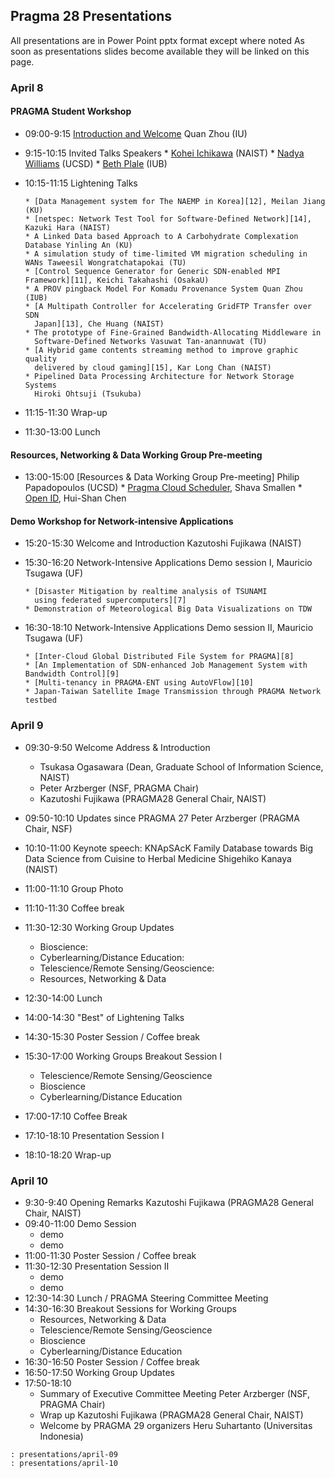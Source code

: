 ## Pragma 28 Presentations

All presentations are in Power Point pptx format except where noted
As soon as presentations slides become available they will be linked on this page.

### April 8

#### PRAGMA Student Workshop

* 09:00-9:15 [Introduction and Welcome][1] Quan Zhou (IU)
* 9:15-10:15 Invited Talks Speakers
	  * [Kohei Ichikawa][2] (NAIST)
	  * [Nadya Williams][3] (UCSD) 
	  * [Beth Plale][4] (IUB)

* 10:15-11:15	Lightening Talks

	  * [Data Management system for The NAEMP in Korea][12], Meilan Jiang (KU)
	  * [netspec: Network Test Tool for Software-Defined Network][14], Kazuki Hara (NAIST)
	  * A Linked Data based Approach to A Carbohydrate Complexation Database Yinling An (KU)
	  * A simulation study of time-limited VM migration scheduling in WANs Taweesil Wongratchatapokai (TU)
	  * [Control Sequence Generator for Generic SDN-enabled MPI Framework][11], Keichi Takahashi (OsakaU)
	  * A PROV pingback Model For Komadu Provenance System Quan Zhou (IUB)
	  * [A Multipath Controller for Accelerating GridFTP Transfer over SDN
	    Japan][13], Che Huang (NAIST)
	  * The prototype of Fine-Grained Bandwidth-Allocating Middleware in
	    Software-Defined Networks Vasuwat Tan-anannuwat (TU)
	  * [A Hybrid game contents streaming method to improve graphic quality
	    delivered by cloud gaming][15], Kar Long Chan (NAIST)
	  * Pipelined Data Processing Architecture for Network Storage Systems
	    Hiroki Ohtsuji (Tsukuba)

* 11:15-11:30	Wrap-up	
* 11:30-13:00	Lunch 

#### Resources, Networking & Data Working Group Pre-meeting

* 13:00-15:00 [Resources & Data Working Group Pre-meeting] Philip Papadopoulos (UCSD)
	  * [Pragma Cloud Scheduler][5], Shava Smallen
	  * [Open ID][6], Hui-Shan Chen

#### Demo Workshop for Network-intensive Applications

* 15:20-15:30	Welcome and Introduction Kazutoshi Fujikawa (NAIST) 
* 15:30-16:20	Network-Intensive Applications Demo session I,  Mauricio Tsugawa (UF)

	  * [Disaster Mitigation by realtime analysis of TSUNAMI 
	    using federated supercomputers][7]
	  * Demonstration of Meteorological Big Data Visualizations on TDW

* 16:30-18:10	Network-Intensive Applications Demo session II,  Mauricio Tsugawa (UF)

	  * [Inter-Cloud Global Distributed File System for PRAGMA][8]
	  * [An Implementation of SDN-enhanced Job Management System with Bandwidth Control][9]
	  * [Multi-tenancy in PRAGMA-ENT using AutoVFlow][10]
	  * Japan-Taiwan Satellite Image Transmission through PRAGMA Network testbed

### April 9

* 09:30-9:50	Welcome Address & Introduction 

    * Tsukasa Ogasawara (Dean, Graduate School of Information Science, NAIST)
    * Peter Arzberger (NSF, PRAGMA Chair)
    * Kazutoshi Fujikawa (PRAGMA28 General Chair, NAIST)

* 09:50-10:10	Updates since PRAGMA 27	Peter Arzberger (PRAGMA Chair, NSF)
* 10:10-11:00	Keynote speech: KNApSAcK Family Database towards Big Data Science from 
  Cuisine to Herbal Medicine Shigehiko Kanaya (NAIST)
* 11:00-11:10	Group Photo	 	 
* 11:10-11:30	Coffee break	 	 
* 11:30-12:30	Working Group Updates	
     * Bioscience: 
     * Cyberlearning/Distance Education: 
     * Telescience/Remote Sensing/Geoscience: 
     * Resources, Networking & Data
* 12:30-14:00	Lunch	
* 14:00-14:30	"Best" of Lightening Talks	
* 14:30-15:30	Poster Session / Coffee break
* 15:30-17:00	Working Groups Breakout Session I
    * Telescience/Remote Sensing/Geoscience
    * Bioscience
    * Cyberlearning/Distance Education
* 17:00-17:10	Coffee Break	 	 
* 17:10-18:10	Presentation Session I
* 18:10-18:20	Wrap-up	

### April 10 

* 9:30-9:40	Opening Remarks Kazutoshi Fujikawa (PRAGMA28 General Chair, NAIST)
* 09:40-11:00	Demo Session
	* demo
	* demo
* 11:00-11:30	Poster Session / Coffee break
* 11:30-12:30	Presentation Session II
	* demo
	* demo
* 12:30-14:30	Lunch / PRAGMA Steering Committee Meeting	
* 14:30-16:30	Breakout Sessions for Working Groups
    * Resources, Networking & Data
    * Telescience/Remote Sensing/Geoscience
    * Bioscience
    * Cyberlearning/Distance Education
* 16:30-16:50	Poster Session / Coffee break
* 16:50-17:50	Working Group Updates
* 17:50-18:10	
    * Summary of Executive Committee Meeting Peter Arzberger (NSF, PRAGMA Chair)
	*  Wrap up Kazutoshi Fujikawa (PRAGMA28 General Chair, NAIST)
	*  Welcome by PRAGMA 29 organizers Heru Suhartanto (Universitas Indonesia)

 [1]: presentations/april-08/student-workshop/intro.pptx
 [2]: presentations/april-08/student-workshop/invited-talks/ichikawa.pptx
 [3]: presentations/april-08/student-workshop/invited-talks/nwilliams.pptx
 [4]: presentations/april-08/student-workshop/invited-talks/bplale.pptx

 [5]: presentations/april-08/resources/cloud-scheduler.pptx
 [6]: presentations/april-08/resources/open-id.ppt

 [7]: presentations/april-08/network-intensive-apps/disaster-mitigation.pdf
 [8]: presentations/april-08/network-intensive-apps/inter-cloud.pdf
 [9]: presentations/april-08/network-intensive-apps/sdn-enhanced.pptx
[10]: presentations/april-08/network-intensive-apps/multi-tenancy.pptx

[11]: presentations/april-08/student-workshop/lightning-talks/control-sequence-generator.pdf
[12]: presentations/april-08/student-workshop/lightning-talks/data-management.pptx
[13]: presentations/april-08/student-workshop/lightning-talks/multipath-controller.pptx
[14]: presentations/april-08/student-workshop/lightning-talks/netspec.pptx
[15]: http://prezi.com/edlupsluud5p/?utm_campaign=share&utm_medium=copy&rc=ex0share


    : presentations/april-09
    : presentations/april-10
